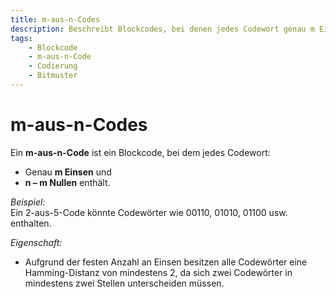 ```yaml
---
title: m-aus-n-Codes
description: Beschreibt Blockcodes, bei denen jedes Codewort genau m Einsen und (n-m) Nullen enthält – wichtig für bestimmte Anwendungsbereiche.
tags:
    - Blockcode
    - m-aus-n-Code
    - Codierung
    - Bitmuster
---
```


# m-aus-n-Codes

Ein **m-aus-n-Code** ist ein Blockcode, bei dem jedes Codewort:
- Genau **m Einsen** und
- **n – m Nullen** enthält.

*Beispiel:*  
Ein 2-aus-5-Code könnte Codewörter wie 00110, 01010, 01100 usw. enthalten.

*Eigenschaft:*  
- Aufgrund der festen Anzahl an Einsen besitzen alle Codewörter eine Hamming-Distanz von mindestens 2, da sich zwei Codewörter in mindestens zwei Stellen unterscheiden müssen.

